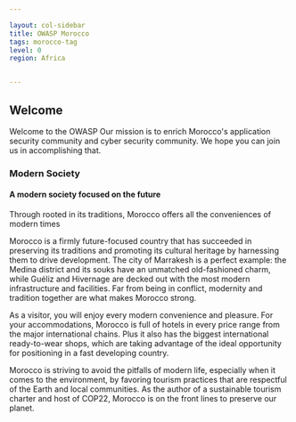 ```yaml
---

layout: col-sidebar
title: OWASP Morocco
tags: morocco-tag
level: 0
region: Africa


---
```


## Welcome

Welcome to the OWASP
Our mission is to enrich Morocco's application security community and cyber security community. We
hope you can join us in accomplishing that.

### Modern Society
#### A modern society focused on the future

Through rooted in its traditions, Morocco offers all the conveniences of modern times

Morocco is a firmly future-focused country that has succeeded in preserving its traditions and promoting its cultural heritage by harnessing them to drive development. The city of Marrakesh is a perfect example: the Medina district and its souks have an unmatched old-fashioned charm, while Guéliz and Hivernage are decked out with the most modern infrastructure and facilities. Far from being in conflict, modernity and tradition together are what makes Morocco strong.

As a visitor, you will enjoy every modern convenience and pleasure. For your accommodations, Morocco is full of hotels in every price range from the major international chains. Plus it also has the biggest international ready-to-wear shops, which are taking advantage of the ideal opportunity for positioning in a fast developing country.

Morocco is striving to avoid the pitfalls of modern life, especially when it comes to the environment, by favoring tourism practices that are respectful of the Earth and local communities. As the author of a sustainable tourism charter and host of COP22, Morocco is on the front lines to preserve our planet.
